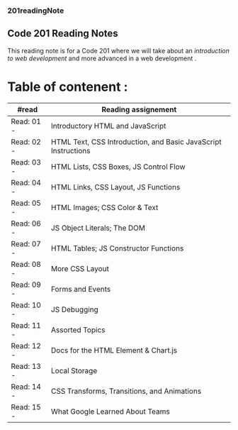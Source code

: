 ### 201readingNote

## Code 201 Reading Notes

This reading note is for a Code 201 where we will take about an _*introduction to web development*_ and more advanced in a web development .


# Table of contenent :

   #read             | Reading assignement
  ------------------ | ------------------- 
  Read: 01 -  | Introductory HTML and JavaScript
  Read: 02 -  |  HTML Text, CSS Introduction, and Basic JavaScript Instructions
  Read: 03 -|  HTML Lists, CSS Boxes, JS Control Flow
  Read: 04 - | HTML Links, CSS Layout, JS Functions
  Read: 05 - | HTML Images; CSS Color & Text
  Read: 06 - | JS Object Literals; The DOM
  Read: 07 - | HTML Tables; JS Constructor Functions
  Read: 08 - | More CSS Layout
  Read: 09 - | Forms and Events
  Read: 10 - | JS Debugging
  Read: 11 - | Assorted Topics
  Read: 12 - | Docs for the HTML <canvas> Element & Chart.js
  Read: 13 - | Local Storage
  Read: 14 - | CSS Transforms, Transitions, and Animations
  Read: 15 - | What Google Learned About Teams
  
  
       
